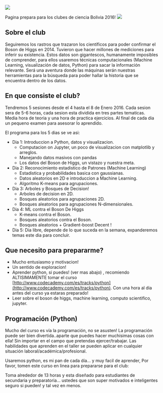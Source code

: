 
![](https://raw.githubusercontent.com/beangoben/HistoriaDatos_Higgs/master/media/banner2.png)

Pagina prepara para los clubes de ciencia Bolivia 2016!
![](https://raw.githubusercontent.com/beangoben/HistoriaDatos_Higgs/master/media/logo1.png)

## Sobre el club

Seguiremos los rastros que trazaron los científicos para poder confirmar el Boson de Higgs en 2014. Tuvieron que hacer millones de mediciones para inferir su existencia. Estos datos son gigantescos, humanamente imposibles de comprender, para ellos usaremos técnicas computacionales (Machine Learning, visualización de datos, Python) para sacar la información relevante. Será una aventura donde las máquinas serán nuestras herramientas para la búsqueda para poder hallar la historia que se encuentra dentro de los datos.

## En que consiste el club?
Tendremos 5 sesiones desde el 4 hasta el 8 de Enero 2016. Cada sesion sera de 5-6 horas, cada sesion esta dividida en tres partes tematicas. Media hora de teoria y una hora de practica ejercicios. Al final de cada dia un pequeno examen para asesorar lo aprendido.

El programa para los 5 dias se ve asi:

* Dia 1: Introduccion a Python, datos y visualizacion.
	* Computacion on Jupyter, un poco de visualizacion con matplotlib y arreglos.
	* Manejando datos masivos con pandas
	* Los datos del Boson de Higgs, un vistazo y nuestra meta.
* Dia 2: Reconocimiento estadistico de Patrones (Machine Learning)
	* Estadistica y probabilidades basica con gaussianas.
	* Datos aleatorios en 2D e introduccion a Machine Learning.
	* Algoritmo K-means para agrupaciones.
* Dia 3: Arboles y Bosques de Decision!
	* Arboles de decision en 2D.
	* Bosques aleatorios para agrupaciones 2D.
	* Bosques aleatorios para agrupaciones N-dimensionales.
* Dia 4: ML contra el Boson De Higgs
	* K-means contra el Boson.
	* Bosques aleatorios contra el Boson.
	* Bosques aleatorios + Gradient-boost Decent !
* Dia 5: Dia libre, depende de lo que suceda en la semana, expanderemos temas este dia para concluir.

## Que necesito para prepararme?

* Mucho entusiasmo y motivacion!
* Un sentido de exploracion!
* Aprender python, si puedes! (ver mas abajo) , recomiendo ALTISIMAMENTE tomar el curso [http://www.codecademy.com/es/tracks/python](http://www.codecademy.com/es/tracks/python). Con una hora al dia antes del curso ya estaras preparado!
* Leer sobre el boson de higgs, machine learning, computo scientifico, jupyter.


## Programación (Python)
Mucho del curso es vía la programación, no se asusten!
La programación puede ser bien divertida..aparte que puedes hacer muchísimas cosas con ella! Sin importar en el campo que pretendas ejercer/trabajar.
Las habilidades que aprenden en el taller se pueden aplicar en cualquier situación laboral/académica/profesional.

Usaremos python, es mi pan de cada día... y muy facil de aprender, 
Por favor, tomen este curso en linea para prepararse para el club:

Toma alrededor de 13 horas y esta diseñado para estudiantes de secundaria y preparatoria... ustedes que son super motivados e inteligentes seguro si pueden! y tal vez en menos. 

##